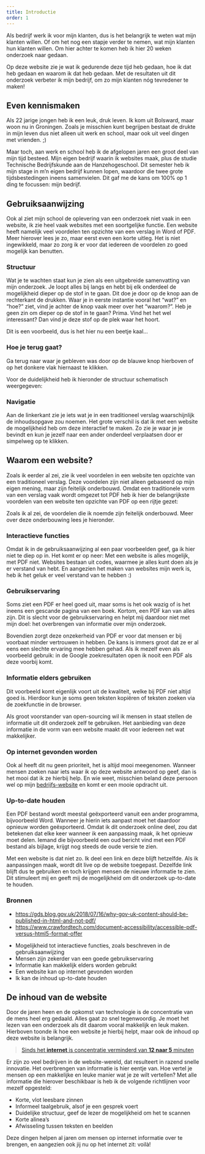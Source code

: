 ```yaml
---
title: Introductie
order: 1
---
```


Als bedrijf werk ik voor mijn klanten, dus is het belangrijk te weten wat mijn klanten willen.  Of om het nog een stapje verder te nemen, wat mijn klanten hun klanten willen. Om hier achter te komen heb ik hier 20 weken onderzoek naar gedaan. 

Op deze website zie je wat ik gedurende deze tijd heb gedaan, hoe ik dat heb gedaan en waarom ik dat heb gedaan. Met de resultaten uit dit onderzoek verbeter ik mijn bedrijf, om zo mijn klanten nóg tevredener te maken!

## Even kennismaken
Als 22 jarige jongen heb ik een leuk, druk leven. Ik kom uit Bolsward, maar woon nu in Groningen. Zoals je misschien kunt begrijpen bestaat de drukte in mijn leven dus niet alleen uit werk en school, maar ook uit veel dingen met vrienden. ;)

Maar toch, aan werk en school heb ik de afgelopen jaren een groot deel van mijn tijd besteed. Mijn eigen bedrijf waarin ik websites maak, plus de studie Technische Bedrijfskunde aan de Hanzehogeschool. Dit semester heb ik mijn stage in m’n eigen bedrijf kunnen lopen, waardoor die twee grote tijdsbestedingen ineens samenvielen. Dit gaf me de kans om 100% op 1 ding te focussen: mijn bedrijf. 

## Gebruiksaanwijzing
Ook al ziet mijn school de oplevering van een onderzoek niet vaak in een website, ik zie heel vaak websites met een soortgelijke functie. Een website heeft namelijk veel voordelen ten opzichte van een verslag in Word of PDF. Meer hierover lees je zo, maar eerst even een korte uitleg. Het is niet ingewikkeld, maar zo zorg ik er voor dat iedereen de voordelen zo goed mogelijk kan benutten.

### Structuur
Wat je te wachten staat kun je zien als een uitgebreide samenvatting van mijn onderzoek. Je loopt alles bij langs en hebt bij elk onderdeel de mogelijkheid dieper op de stof in te gaan. Dit doe je door op de knop aan de rechterkant de drukken. 
Waar je in eerste instantie vooral het “wat?” en “hoe?” ziet, vind je achter de knop vaak meer over het “waarom?”. Heb je geen zin om dieper op de stof in te gaan? Prima. Vind het het wel interessant? Dan vind je deze stof op de plek waar het hoort.

<Bijlage text="Zo ziet zo'n knop er uit!">

Dit is een voorbeeld, dus is het hier nu een beetje kaal... 

### Hoe je terug gaat?
Ga terug naar waar je gebleven was door op de blauwe knop hierboven of op het donkere vlak hiernaast te klikken. 

</Bijlage>

Voor de duidelijkheid heb ik hieronder de structuur schematisch weergegeven:

<Structuur></Structuur>

### Navigatie
Aan de linkerkant zie je iets wat je in een traditioneel verslag waarschijnlijk de inhoudsopgave zou noemen. Het grote verschil is dat ik met een website de mogelijkheid heb om deze interactief te maken. Zo zie je waar je je bevindt en kun je jezelf naar een ander onderdeel verplaatsen door er simpelweg op te klikken. 

## Waarom een website?
Zoals ik eerder al zei, zie ik veel voordelen in een website ten opzichte van een traditioneel verslag. Deze voordelen zijn niet alleen gebaseerd op mijn eigen mening, maar zijn feitelijk onderbouwd. Omdat een traditionele vorm van een verslag vaak wordt omgezet tot PDF heb ik hier de belangrijkste voordelen van een website ten opzichte van PDF op een rijtje gezet:

<bijlage 
text="Hoe deze voordelen ontstaan?">

Zoals ik al zei, de voordelen die ik noemde zijn feitelijk onderbouwd. Meer over deze onderbouwing lees je hieronder. 

### Interactieve functies
Omdat ik in de gebruiksaanwijzing al een paar voorbeelden geef, ga ik hier niet te diep op in. Het komt er op neer: Met een website is alles mogelijk, met PDF niet. Websites bestaan uit codes, waarmee je alles kunt doen als je er verstand van hebt. En aangezien het maken van websites mijn werk is, heb ik het geluk er veel verstand van te hebben :)

### Gebruikservaring
Soms ziet een PDF er heel goed uit, maar soms is het ook wazig of is het ineens een 
gescande pagina van een boek. Kortom, een PDF kan van alles zijn. Dit is slecht voor de gebruikservaring en helpt mij daardoor niet met mijn doel: het overbrengen van informatie over mijn onderzoek. 

Bovendien zorgt deze onzekerheid van PDF er voor dat mensen er bij voorbaat minder vertrouwen in hebben. De kans is immers groot dat ze er al eens een slechte ervaring mee hebben gehad. Als ik mezelf even als voorbeeld gebruik: in de Google zoekresultaten open ik nooit een PDF als deze voorbij komt. 

### Informatie elders gebruiken
Dit voorbeeld komt eigenlijk voort uit de kwaliteit, welke bij PDF niet altijd goed is. Hierdoor kun je soms geen teksten kopiëren of teksten zoeken via de zoekfunctie in de browser. 

Als groot voorstander van open-sourcing wil ik mensen in staat stellen de informatie uit dit onderzoek zelf te gebruiken. Het aanbieding van deze informatie in de vorm van een website maakt dit voor iedereen net wat makkelijker. 

### Op internet gevonden worden
Ook al heeft dit nu geen prioriteit, het is altijd mooi meegenomen. Wanneer mensen zoeken naar iets waar ik op deze website antwoord op geef, dan is het mooi dat ik ze hierbij help. En wie weet, misschien beland deze persoon wel op mijn [bedrijfs-website](https://silintweb.nl) en komt er een mooie opdracht uit.

### Up-to-date houden
Een PDF bestand wordt meestal geëxporteerd vanuit een ander programma, bijvoorbeeld Word. Wanneer je hierin iets aanpast moet het daardoor opnieuw worden geëxporteerd. Omdat ik dit onderzoek online deel, zou dat betekenen dat elke keer wanneer ik een aanpassing maak, ik het opnieuw moet delen. Iemand die bijvoorbeeld een oud bericht vind met een PDF bestand als bijlage, krijgt nog steeds de oude versie te zien.

Met een website is dat niet zo. Ik deel een link en deze blijft hetzelfde. Als ik aanpassingen maak, wordt dit live op de website toegepast. Dezelfde link blijft dus te gebruiken en toch krijgen mensen de nieuwe informatie te zien. Dit stimuleert mij en geeft mij de mogelijkheid om dit onderzoek up-to-date te houden.

### Bronnen
-	https://gds.blog.gov.uk/2018/07/16/why-gov-uk-content-should-be-published-in-html-and-not-pdf/
-	https://www.crawfordtech.com/document-accessibility/accessible-pdf-versus-html5-format-offer

</bijlage>

-	Mogelijkheid tot interactieve functies, zoals beschreven in de gebruiksaanwijzing
-	Mensen zijn zekerder van een goede gebruikservaring
-	Informatie kan makkelijk elders worden gebruikt
-	Een website kan op internet gevonden worden
-	Ik kan de inhoud up-to-date houden

## De inhoud van de website
Door de jaren heen en de opkomst van technologie is de concentratie van de mens heel erg gedaald. Alles gaat zo snel tegenwoordig. Je moet het lezen van een onderzoek als dit daarom vooral makkelijk en leuk maken. Hierboven toonde ik hoe een website je hierbij helpt, maar ook de inhoud op deze website is belangrijk. 

> [Sinds het **internet** is concentratie verminderd van **12 naar 5** minuten](https://www.collegian.psu.edu/the_savvy_student/excessive-internet-usage-adversely-affects-concentration-in-students/article_3a2bdbae-b0a0-11ea-a9f5-e38a7c9b56f6.html#:~:text=Some%20studies%20have%20shown%20that,for%2010%20minutes%20and%20longer. "Bron: Collegian.psu.edu")

Er zijn zo veel bedrijven in de website-wereld, dat resulteert in razend snelle innovatie. Het overbrengen van informatie is hier eentje van. Hoe vertel je mensen op een makkelijke en leuke manier wat je ze wilt vertellen? Met alle informatie die hierover beschikbaar is heb ik de volgende richtlijnen voor mezelf opgesteld:

<!-- <bijlage 
text="Waarom deze richtlijnen?">

Lorem

</bijlage> -->

-	Korte, vlot leesbare zinnen
-	Informeel taalgebruik, alsof je een gesprek voert
-	Duidelijke structuur, geef de lezer de mogelijkheid om het te scannen
-	Korte alinea’s
- Afwisseling tussen teksten en beelden

Deze dingen helpen al jaren om mensen op internet informatie over te brengen, en aangezien ook jij nu op het internet zit: voilà!
